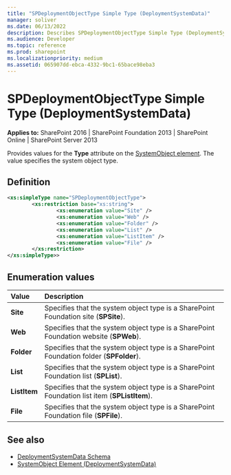 ```yaml
---
title: "SPDeploymentObjectType Simple Type (DeploymentSystemData)"
manager: soliver
ms.date: 06/13/2022
description: Describes SPDeploymentObjectType Simple Type (DeploymentSystemData) and includes information on elements and attributes.
ms.audience: Developer
ms.topic: reference
ms.prod: sharepoint
ms.localizationpriority: medium
ms.assetid: 065907dd-ebca-4332-9bc1-65bace98eba3
---
```


# SPDeploymentObjectType Simple Type (DeploymentSystemData)

**Applies to:** SharePoint 2016 | SharePoint Foundation 2013 | SharePoint Online | SharePoint Server 2013
  
Provides values for the **Type** attribute on the [SystemObject element](systemobject-element-deploymentsystemdata.md). The value specifies the system object type.

## Definition

```XML
<xs:simpleType name="SPDeploymentObjectType">
        <xs:restriction base="xs:string">
                <xs:enumeration value="Site" />
                <xs:enumeration value="Web" />
                <xs:enumeration value="Folder" />
                <xs:enumeration value="List" /> 
                <xs:enumeration value="ListItem" />
                <xs:enumeration value="File" />
        </xs:restriction>
</xs:simpleType>>

```

## Enumeration values

|**Value**|**Description**|
|:-----|:-----|
|**Site** <br/> |Specifies that the system object type is a SharePoint Foundation site (**SPSite**).  <br/> |
|**Web** <br/> |Specifies that the system object type is a SharePoint Foundation website (**SPWeb**).  <br/> |
|**Folder** <br/> |Specifies that the system object type is a SharePoint Foundation folder (**SPFolder**).  <br/> |
|**List** <br/> |Specifies that the system object type is a SharePoint Foundation list (**SPList**).  <br/> |
|**ListItem** <br/> |Specifies that the system object type is a SharePoint Foundation list item (**SPListItem**).  <br/> |
|**File** <br/> |Specifies that the system object type is a SharePoint Foundation file (**SPFile**).  <br/> |
   
## See also

- [DeploymentSystemData Schema](deploymentsystemdata-schema.md)
- [SystemObject Element (DeploymentSystemData)](systemobject-element-deploymentsystemdata.md)

